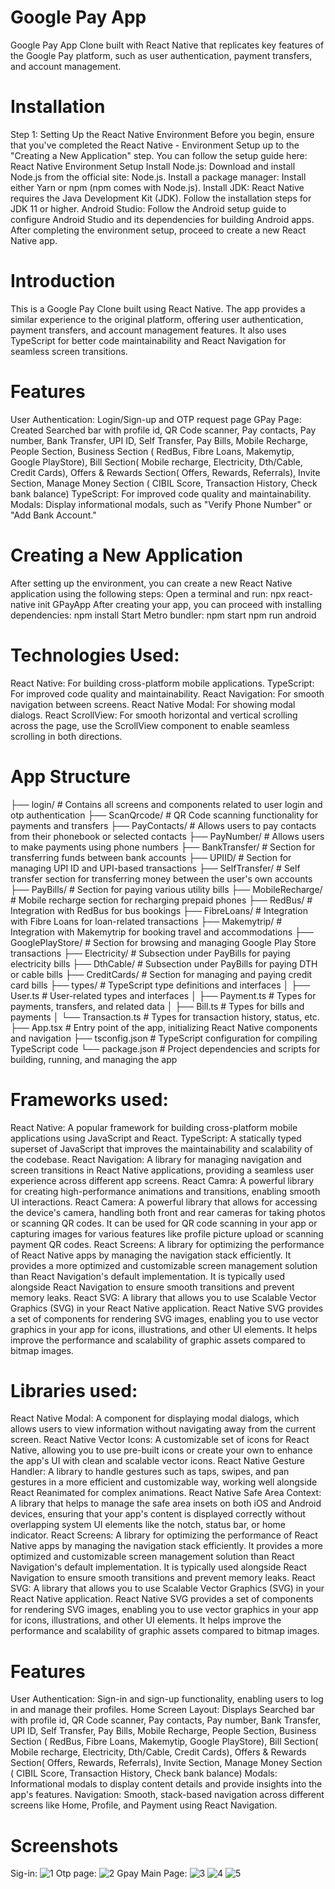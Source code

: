 # Google Pay App
Google Pay App Clone built with React Native that replicates key features of the Google Pay platform, such as user authentication, payment transfers, and account management.

# Installation
Step 1: Setting Up the React Native Environment
Before you begin, ensure that you've completed the React Native - Environment Setup up to the "Creating a New Application" step. You can follow the setup guide here:
React Native Environment Setup
Install Node.js:
Download and install Node.js from the official site: Node.js.
Install a package manager:
Install either Yarn or npm (npm comes with Node.js).
Install JDK:
React Native requires the Java Development Kit (JDK). Follow the installation steps for JDK 11 or higher.
Android Studio:
Follow the Android setup guide to configure Android Studio and its dependencies for building Android apps.
After completing the environment setup, proceed to create a new React Native app.

# Introduction
This is a Google Pay Clone built using React Native. The app provides a similar experience to the original platform, offering user authentication, payment transfers, and account management features. It also uses TypeScript for better code maintainability and React Navigation for seamless screen transitions.

# Features
User Authentication:
Login/Sign-up and OTP request page
GPay Page:
Created Searched bar with profile id, QR Code scanner, Pay contacts, Pay number, Bank Transfer, UPI ID, Self Transfer, Pay Bills, Mobile Recharge, People Section, Business Section ( RedBus, Fibre Loans,
Makemytip, Google PlayStore), Bill Section( Mobile recharge, Electricity, Dth/Cable, Credit Cards), Offers & Rewards Section( Offers, Rewards, Referrals), Invite Section, Manage Money Section ( CIBIL Score, Transaction History, Check bank balance)
TypeScript:
For improved code quality and maintainability.
Modals:
Display informational modals, such as "Verify Phone Number" or "Add Bank Account."

# Creating a New Application
After setting up the environment, you can create a new React Native application using the following steps:
Open a terminal and run:
npx react-native init GPayApp
After creating your app, you can proceed with installing dependencies:
npm install
Start Metro bundler:
npm start
npm run android

# Technologies Used:
React Native:
For building cross-platform mobile applications.
TypeScript:
For improved code quality and maintainability.
React Navigation:
For smooth navigation between screens.
React Native Modal:
For showing modal dialogs.
React ScrollView:
For smooth horizontal and vertical scrolling across the page, use the ScrollView component to enable seamless scrolling in both directions.

# App Structure
├── login/                  # Contains all screens and components related to user login and otp authentication
├── ScanQrcode/             # QR Code scanning functionality for payments and transfers
├── PayContacts/            # Allows users to pay contacts from their phonebook or selected contacts
├── PayNumber/              # Allows users to make payments using phone numbers
├── BankTransfer/           # Section for transferring funds between bank accounts
├── UPIID/                  # Section for managing UPI ID and UPI-based transactions
├── SelfTransfer/           # Self transfer section for transferring money between the user's own accounts
├── PayBills/               # Section for paying various utility bills
├── MobileRecharge/         # Mobile recharge section for recharging prepaid phones
├── RedBus/                 # Integration with RedBus for bus bookings
├── FibreLoans/             # Integration with Fibre Loans for loan-related transactions
├── Makemytrip/             # Integration with Makemytrip for booking travel and accommodations
├── GooglePlayStore/        # Section for browsing and managing Google Play Store transactions
├── Electricity/            # Subsection under PayBills for paying electricity bills
├── DthCable/               # Subsection under PayBills for paying DTH or cable bills
├── CreditCards/            # Section for managing and paying credit card bills
├── types/                  # TypeScript type definitions and interfaces
│   ├── User.ts             # User-related types and interfaces
│   ├── Payment.ts          # Types for payments, transfers, and related data
│   ├── Bill.ts             # Types for bills and payments
│   └── Transaction.ts      # Types for transaction history, status, etc.
├── App.tsx                 # Entry point of the app, initializing React Native components and navigation
├── tsconfig.json           # TypeScript configuration for compiling TypeScript code
└── package.json            # Project dependencies and scripts for building, running, and managing the app

# Frameworks used:
React Native:
A popular framework for building cross-platform mobile applications using JavaScript and React.
TypeScript:
A statically typed superset of JavaScript that improves the maintainability and scalability of the codebase.
React Navigation:
A library for managing navigation and screen transitions in React Native applications, providing a seamless user experience across different app screens.
React Camra:
A powerful library for creating high-performance animations and transitions, enabling smooth UI interactions.
React Camera: 
A powerful library that allows for accessing the device's camera, handling both front and rear cameras for taking photos or scanning QR codes. It can be used for QR code scanning in your app or capturing images for various features like profile picture upload or scanning payment QR codes.
React Screens:
A library for optimizing the performance of React Native apps by managing the navigation stack efficiently. It provides a more optimized and customizable screen management solution than React Navigation's default implementation. It is typically used alongside React Navigation to ensure smooth transitions and prevent memory leaks.
React SVG:
A library that allows you to use Scalable Vector Graphics (SVG) in your React Native application. React Native SVG provides a set of components for rendering SVG images, enabling you to use vector graphics in your app for icons, illustrations, and other UI elements. It helps improve the performance and scalability of graphic assets compared to bitmap images.

# Libraries used:
React Native Modal:
A component for displaying modal dialogs, which allows users to view information without navigating away from the current screen.
React Native Vector Icons:
A customizable set of icons for React Native, allowing you to use pre-built icons or create your own to enhance the app's UI with clean and scalable vector icons.
React Native Gesture Handler:
A library to handle gestures such as taps, swipes, and pan gestures in a more efficient and customizable way, working well alongside React Reanimated for complex animations.
React Native Safe Area Context:
A library that helps to manage the safe area insets on both iOS and Android devices, ensuring that your app's content is displayed correctly without overlapping system UI elements like the notch, status bar, or home indicator.
React Screens:
A library for optimizing the performance of React Native apps by managing the navigation stack efficiently. It provides a more optimized and customizable screen management solution than React Navigation's default implementation. It is typically used alongside React Navigation to ensure smooth transitions and prevent memory leaks.
React SVG:
A library that allows you to use Scalable Vector Graphics (SVG) in your React Native application. React Native SVG provides a set of components for rendering SVG images, enabling you to use vector graphics in your app for icons, illustrations, and other UI elements. It helps improve the performance and scalability of graphic assets compared to bitmap images.

# Features
User Authentication:
Sign-in and sign-up functionality, enabling users to log in and manage their profiles.
Home Screen Layout:
Displays Searched bar with profile id, QR Code scanner, Pay contacts, Pay number, Bank Transfer, UPI ID, Self Transfer, Pay Bills, Mobile Recharge, People Section, Business Section ( RedBus, Fibre Loans,
Makemytip, Google PlayStore), Bill Section( Mobile recharge, Electricity, Dth/Cable, Credit Cards), Offers & Rewards Section( Offers, Rewards, Referrals), Invite Section, Manage Money Section ( CIBIL Score, Transaction History, Check bank balance)
Modals:
Informational modals to display content details and provide insights into the app's features.
Navigation:
Smooth, stack-based navigation across different screens like Home, Profile, and Payment using React Navigation.

# Screenshots
Sig-in:
![1](https://github.com/user-attachments/assets/6681444f-353e-4b16-8579-5237a1348567)
Otp page:
![2](https://github.com/user-attachments/assets/ddbc7526-733f-440b-8bb6-81baa0928517)
Gpay Main Page:
![3](https://github.com/user-attachments/assets/e22406dc-290a-4271-82d9-f57922d094e2)
![4](https://github.com/user-attachments/assets/6633880e-b870-4ae5-ae59-80e545721d3c)
![5](https://github.com/user-attachments/assets/5676201b-b1fe-49db-9f20-1ebc6c20493f)
